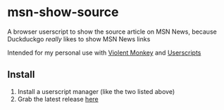 # msn-show-source

A browser userscript to show the source article on MSN News, because Duckduckgo _really_ likes to show MSN News links

Intended for my personal use with [Violent Monkey](https://violentmonkey.github.io/) and [Userscripts](https://apps.apple.com/us/app/userscripts/id1463298887)

## Install

1. Install a userscript manager (like the two listed above)
2. Grab the latest release [here](https://github.com/elanora96/msn-show-source/releases/latest/download/userscript.js)

